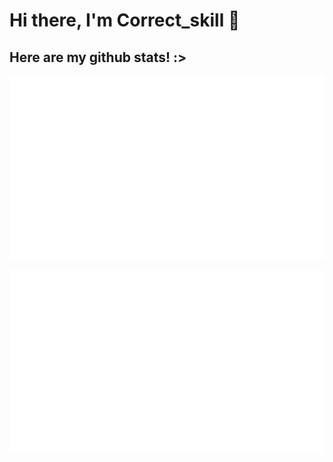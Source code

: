 # Hi there, I'm Correct_skill 👋


## Here are my github stats! :>
![Github Stats](https://github.com/Correct-skill/github-stats/blob/master/generated/overview.svg)

![Langs](https://github.com/Correct-skill/github-stats/blob/master/generated/languages.svg)
